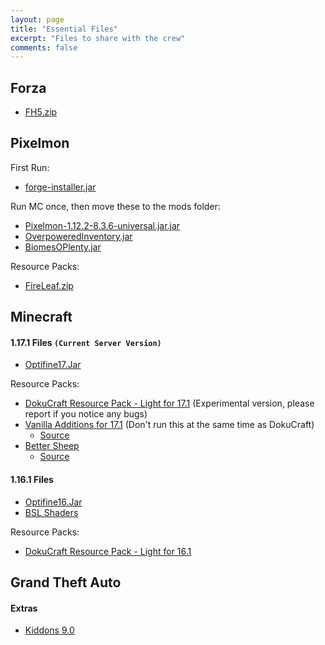 ```yaml
---
layout: page
title: "Essential Files"
excerpt: "Files to share with the crew"
comments: false
---
```

## Forza
- <a href="http://dostresamigoz.club/assets/FH5.zip">FH5.zip</a>

## Pixelmon
First Run:
- <a href="http://dostresamigoz.club/assets/forge-installer.jar">forge-installer.jar</a>

Run MC once, then move these to the mods folder:
- <a href="https://www.curseforge.com/minecraft/mc-mods/pixelmon/download/3545320">Pixelmon-1.12.2-8.3.6-universal.jar.jar</a>
- <a href="http://dostresamigoz.club/assets/OverpoweredInventory.jar">OverpoweredInventory.jar</a>
- <a href="http://dostresamigoz.club/assets/BiomesOPlenty.jar">BiomesOPlenty.jar</a>

Resource Packs:
- <a href="http://dostresamigoz.club/assets/FireLeaf.zip">FireLeaf.zip</a>

## Minecraft

#### 1.17.1 Files `(Current Server Version)`
- <a href="http://dostresamigoz.club/assets/OptiFine17.jar"> Optifine17.Jar</a>

Resource Packs:
- <a href="http://dostresamigoz.club/assets/Dokucraft-17-Light.zip"> DokuCraft Resource Pack - Light for 17.1</a> (Experimental version, please report if you notice any bugs)
- <a href="http://dostresamigoz.club/assets/Vanilla_Additions.zip">Vanilla Additions for 17.1</a> (Don't run this at the same time as DokuCraft)
  + <a href="https://planetminecraft.com/texture-pack/justtimm-s-vanilla-additions/">Source</a>
- <a href="http://dostresamigoz.club/assets/bettersheep.zip">Better Sheep</a>
  + <a href="https://www.planetminecraft.com/texture-pack/bettersheep-resource-pack-requires-optifine/">Source</a>

#### 1.16.1 Files
- <a href="http://dostresamigoz.club/assets/OptiFine16.jar"> Optifine16.Jar</a>
- <a href="http://dostresamigoz.club/assets/BSL8.zip"> BSL Shaders</a>

Resource Packs:
- <a href="http://dostresamigoz.club/assets/Dokucraft-16-Light.zip"> DokuCraft Resource Pack - Light for 16.1</a>

## Grand Theft Auto
#### Extras
- <a href="http://dostresamigoz.club/assets/kiddons.zip">Kiddons 9.0</a>
